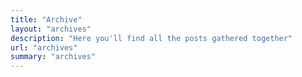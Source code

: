 ```yaml
---
title: "Archive"
layout: "archives"
description: "Here you'll find all the posts gathered together"
url: "archives"
summary: "archives"
---
```

